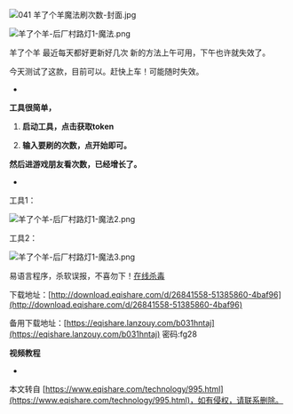 ![041 羊了个羊魔法刷次数-封面.jpg](https://www.eqishare.com/zb_users/upload/2022/09/202209201663634296712019.jpg)

![](https://www.eqishare.com/zb_users/upload/2022/09/202209181663460594231236.png "羊了个羊-后厂村路灯1-魔法.png")

羊了个羊 最近每天都好更新好几次 新的方法上午可用，下午也许就失效了。

今天测试了这款，目前可以。赶快上车！可能随时失效。

-

**工具很简单，**

1.  **启动工具，点击获取token**
    
2.  **输入要刷的次数，点开始即可。**
    

**然后进游戏朋友看次数，已经增长了。**

-

工具1：

![](https://www.eqishare.com/zb_users/upload/2022/09/202209181663460594181346.png "羊了个羊-后厂村路灯1-魔法2.png")

工具2：

![羊了个羊-后厂村路灯1-魔法3.png](https://www.eqishare.com/zb_users/upload/2022/09/202209181663460802440095.png)

易语言程序，杀软误报，不喜勿下！[在线杀毒](https://www.eqishare.com/softwaretool/882.html)

下载地址：[http://download.eqishare.com/d/26841558-51385860-4baf96](http://download.eqishare.com/d/26841558-51385860-4baf96)

备用下载地址：[https://eqishare.lanzouy.com/b031hntaj](https://eqishare.lanzouy.com/b031hntaj) 密码:fg28

**视频教程**

-

本文转自 [https://www.eqishare.com/technology/995.html](https://www.eqishare.com/technology/995.html)，如有侵权，请联系删除。